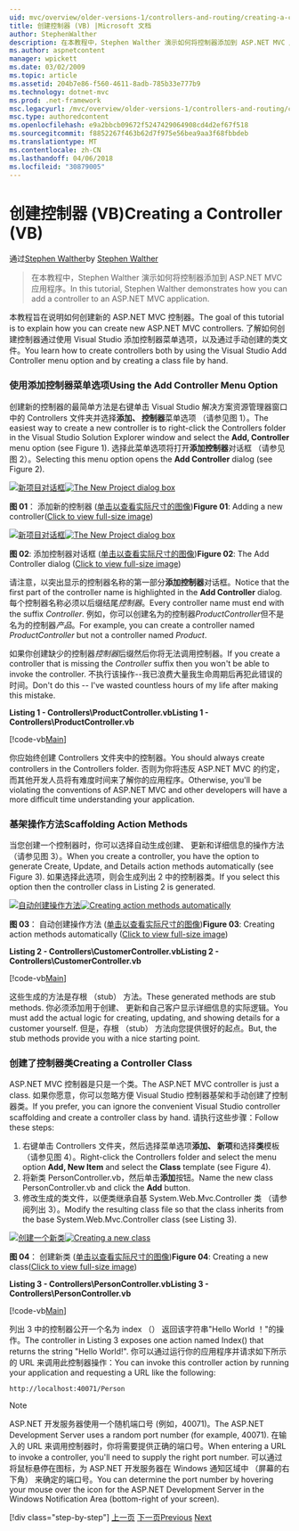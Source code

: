 ```yaml
---
uid: mvc/overview/older-versions-1/controllers-and-routing/creating-a-controller-vb
title: 创建控制器 (VB) |Microsoft 文档
author: StephenWalther
description: 在本教程中，Stephen Walther 演示如何将控制器添加到 ASP.NET MVC 应用程序。
ms.author: aspnetcontent
manager: wpickett
ms.date: 03/02/2009
ms.topic: article
ms.assetid: 204b7e86-f560-4611-8adb-785b33e777b9
ms.technology: dotnet-mvc
ms.prod: .net-framework
msc.legacyurl: /mvc/overview/older-versions-1/controllers-and-routing/creating-a-controller-vb
msc.type: authoredcontent
ms.openlocfilehash: e9a2bbcb09672f5247429064908cd4d2ef67f518
ms.sourcegitcommit: f8852267f463b62d7f975e56bea9aa3f68fbbdeb
ms.translationtype: MT
ms.contentlocale: zh-CN
ms.lasthandoff: 04/06/2018
ms.locfileid: "30879005"
---
```

<a name="creating-a-controller-vb"></a><span data-ttu-id="e4725-103">创建控制器 (VB)</span><span class="sxs-lookup"><span data-stu-id="e4725-103">Creating a Controller (VB)</span></span>
====================
<span data-ttu-id="e4725-104">通过[Stephen Walther](https://github.com/StephenWalther)</span><span class="sxs-lookup"><span data-stu-id="e4725-104">by [Stephen Walther](https://github.com/StephenWalther)</span></span>

> <span data-ttu-id="e4725-105">在本教程中，Stephen Walther 演示如何将控制器添加到 ASP.NET MVC 应用程序。</span><span class="sxs-lookup"><span data-stu-id="e4725-105">In this tutorial, Stephen Walther demonstrates how you can add a controller to an ASP.NET MVC application.</span></span>


<span data-ttu-id="e4725-106">本教程旨在说明如何创建新的 ASP.NET MVC 控制器。</span><span class="sxs-lookup"><span data-stu-id="e4725-106">The goal of this tutorial is to explain how you can create new ASP.NET MVC controllers.</span></span> <span data-ttu-id="e4725-107">了解如何创建控制器通过使用 Visual Studio 添加控制器菜单选项，以及通过手动创建的类文件。</span><span class="sxs-lookup"><span data-stu-id="e4725-107">You learn how to create controllers both by using the Visual Studio Add Controller menu option and by creating a class file by hand.</span></span>

### <a name="using-the-add-controller-menu-option"></a><span data-ttu-id="e4725-108">使用添加控制器菜单选项</span><span class="sxs-lookup"><span data-stu-id="e4725-108">Using the Add Controller Menu Option</span></span>

<span data-ttu-id="e4725-109">创建新的控制器的最简单方法是右键单击 Visual Studio 解决方案资源管理器窗口中的 Controllers 文件夹并选择**添加、 控制器**菜单选项 （请参见图 1）。</span><span class="sxs-lookup"><span data-stu-id="e4725-109">The easiest way to create a new controller is to right-click the Controllers folder in the Visual Studio Solution Explorer window and select the **Add, Controller** menu option (see Figure 1).</span></span> <span data-ttu-id="e4725-110">选择此菜单选项将打开**添加控制器**对话框 （请参见图 2）。</span><span class="sxs-lookup"><span data-stu-id="e4725-110">Selecting this menu option opens the **Add Controller** dialog (see Figure 2).</span></span>


<span data-ttu-id="e4725-111">[![新项目对话框](creating-a-controller-vb/_static/image1.jpg)](creating-a-controller-vb/_static/image1.png)</span><span class="sxs-lookup"><span data-stu-id="e4725-111">[![The New Project dialog box](creating-a-controller-vb/_static/image1.jpg)](creating-a-controller-vb/_static/image1.png)</span></span>

<span data-ttu-id="e4725-112">**图 01**： 添加新的控制器 ([单击以查看实际尺寸的图像](creating-a-controller-vb/_static/image2.png))</span><span class="sxs-lookup"><span data-stu-id="e4725-112">**Figure 01**: Adding a new controller([Click to view full-size image](creating-a-controller-vb/_static/image2.png))</span></span>


<span data-ttu-id="e4725-113">[![新项目对话框](creating-a-controller-vb/_static/image2.jpg)](creating-a-controller-vb/_static/image3.png)</span><span class="sxs-lookup"><span data-stu-id="e4725-113">[![The New Project dialog box](creating-a-controller-vb/_static/image2.jpg)](creating-a-controller-vb/_static/image3.png)</span></span>

<span data-ttu-id="e4725-114">**图 02**: 添加控制器对话框 ([单击以查看实际尺寸的图像](creating-a-controller-vb/_static/image4.png))</span><span class="sxs-lookup"><span data-stu-id="e4725-114">**Figure 02**: The Add Controller dialog ([Click to view full-size image](creating-a-controller-vb/_static/image4.png))</span></span>


<span data-ttu-id="e4725-115">请注意，以突出显示的控制器名称的第一部分**添加控制器**对话框。</span><span class="sxs-lookup"><span data-stu-id="e4725-115">Notice that the first part of the controller name is highlighted in the **Add Controller** dialog.</span></span> <span data-ttu-id="e4725-116">每个控制器名称必须以后缀结尾*控制器*。</span><span class="sxs-lookup"><span data-stu-id="e4725-116">Every controller name must end with the suffix *Controller*.</span></span> <span data-ttu-id="e4725-117">例如，你可以创建名为的控制器*ProductController*但不是名为的控制器*产品*。</span><span class="sxs-lookup"><span data-stu-id="e4725-117">For example, you can create a controller named *ProductController* but not a controller named *Product*.</span></span>


<span data-ttu-id="e4725-118">如果你创建缺少的控制器*控制器*后缀然后你将无法调用控制器。</span><span class="sxs-lookup"><span data-stu-id="e4725-118">If you create a controller that is missing the *Controller* suffix then you won't be able to invoke the controller.</span></span> <span data-ttu-id="e4725-119">不执行该操作--我已浪费大量我生命周期后再犯此错误的时间。</span><span class="sxs-lookup"><span data-stu-id="e4725-119">Don't do this -- I've wasted countless hours of my life after making this mistake.</span></span>


<span data-ttu-id="e4725-120">**Listing 1 - Controllers\ProductController.vb**</span><span class="sxs-lookup"><span data-stu-id="e4725-120">**Listing 1 - Controllers\ProductController.vb**</span></span>

[!code-vb[Main](creating-a-controller-vb/samples/sample1.vb)]

<span data-ttu-id="e4725-121">你应始终创建 Controllers 文件夹中的控制器。</span><span class="sxs-lookup"><span data-stu-id="e4725-121">You should always create controllers in the Controllers folder.</span></span> <span data-ttu-id="e4725-122">否则为你将违反 ASP.NET MVC 的约定，而其他开发人员将有难度时间来了解你的应用程序。</span><span class="sxs-lookup"><span data-stu-id="e4725-122">Otherwise, you'll be violating the conventions of ASP.NET MVC and other developers will have a more difficult time understanding your application.</span></span>

### <a name="scaffolding-action-methods"></a><span data-ttu-id="e4725-123">基架操作方法</span><span class="sxs-lookup"><span data-stu-id="e4725-123">Scaffolding Action Methods</span></span>

<span data-ttu-id="e4725-124">当您创建一个控制器时，你可以选择自动生成创建、 更新和详细信息的操作方法 （请参见图 3）。</span><span class="sxs-lookup"><span data-stu-id="e4725-124">When you create a controller, you have the option to generate Create, Update, and Details action methods automatically (see Figure 3).</span></span> <span data-ttu-id="e4725-125">如果选择此选项，则会生成列出 2 中的控制器类。</span><span class="sxs-lookup"><span data-stu-id="e4725-125">If you select this option then the controller class in Listing 2 is generated.</span></span>


<span data-ttu-id="e4725-126">[![自动创建操作方法](creating-a-controller-vb/_static/image3.jpg)](creating-a-controller-vb/_static/image5.png)</span><span class="sxs-lookup"><span data-stu-id="e4725-126">[![Creating action methods automatically](creating-a-controller-vb/_static/image3.jpg)](creating-a-controller-vb/_static/image5.png)</span></span>

<span data-ttu-id="e4725-127">**图 03**： 自动创建操作方法 ([单击以查看实际尺寸的图像](creating-a-controller-vb/_static/image6.png))</span><span class="sxs-lookup"><span data-stu-id="e4725-127">**Figure 03**: Creating action methods automatically ([Click to view full-size image](creating-a-controller-vb/_static/image6.png))</span></span>


<span data-ttu-id="e4725-128">**Listing 2 - Controllers\CustomerController.vb**</span><span class="sxs-lookup"><span data-stu-id="e4725-128">**Listing 2 - Controllers\CustomerController.vb**</span></span>

[!code-vb[Main](creating-a-controller-vb/samples/sample2.vb)]

<span data-ttu-id="e4725-129">这些生成的方法是存根 （stub） 方法。</span><span class="sxs-lookup"><span data-stu-id="e4725-129">These generated methods are stub methods.</span></span> <span data-ttu-id="e4725-130">你必须添加用于创建、 更新和自己客户显示详细信息的实际逻辑。</span><span class="sxs-lookup"><span data-stu-id="e4725-130">You must add the actual logic for creating, updating, and showing details for a customer yourself.</span></span> <span data-ttu-id="e4725-131">但是，存根 （stub） 方法向您提供很好的起点。</span><span class="sxs-lookup"><span data-stu-id="e4725-131">But, the stub methods provide you with a nice starting point.</span></span>

### <a name="creating-a-controller-class"></a><span data-ttu-id="e4725-132">创建了控制器类</span><span class="sxs-lookup"><span data-stu-id="e4725-132">Creating a Controller Class</span></span>

<span data-ttu-id="e4725-133">ASP.NET MVC 控制器是只是一个类。</span><span class="sxs-lookup"><span data-stu-id="e4725-133">The ASP.NET MVC controller is just a class.</span></span> <span data-ttu-id="e4725-134">如果你愿意，你可以忽略方便 Visual Studio 控制器基架和手动创建了控制器类。</span><span class="sxs-lookup"><span data-stu-id="e4725-134">If you prefer, you can ignore the convenient Visual Studio controller scaffolding and create a controller class by hand.</span></span> <span data-ttu-id="e4725-135">请执行这些步骤：</span><span class="sxs-lookup"><span data-stu-id="e4725-135">Follow these steps:</span></span>

1. <span data-ttu-id="e4725-136">右键单击 Controllers 文件夹，然后选择菜单选项**添加、 新项**和选择**类**模板 （请参见图 4）。</span><span class="sxs-lookup"><span data-stu-id="e4725-136">Right-click the Controllers folder and select the menu option **Add, New Item** and select the **Class** template (see Figure 4).</span></span>
2. <span data-ttu-id="e4725-137">将新类 PersonController.vb，然后单击**添加**按钮。</span><span class="sxs-lookup"><span data-stu-id="e4725-137">Name the new class PersonController.vb and click the **Add** button.</span></span>
3. <span data-ttu-id="e4725-138">修改生成的类文件，以便类继承自基 System.Web.Mvc.Controller 类 （请参阅列出 3）。</span><span class="sxs-lookup"><span data-stu-id="e4725-138">Modify the resulting class file so that the class inherits from the base System.Web.Mvc.Controller class (see Listing 3).</span></span>


<span data-ttu-id="e4725-139">[![创建一个新类](creating-a-controller-vb/_static/image4.jpg)](creating-a-controller-vb/_static/image7.png)</span><span class="sxs-lookup"><span data-stu-id="e4725-139">[![Creating a new class](creating-a-controller-vb/_static/image4.jpg)](creating-a-controller-vb/_static/image7.png)</span></span>

<span data-ttu-id="e4725-140">**图 04**： 创建新类 ([单击以查看实际尺寸的图像](creating-a-controller-vb/_static/image8.png))</span><span class="sxs-lookup"><span data-stu-id="e4725-140">**Figure 04**: Creating a new class([Click to view full-size image](creating-a-controller-vb/_static/image8.png))</span></span>


<span data-ttu-id="e4725-141">**Listing 3 - Controllers\PersonController.vb**</span><span class="sxs-lookup"><span data-stu-id="e4725-141">**Listing 3 - Controllers\PersonController.vb**</span></span>

[!code-vb[Main](creating-a-controller-vb/samples/sample3.vb)]

<span data-ttu-id="e4725-142">列出 3 中的控制器公开一个名为 index （） 返回该字符串"Hello World ！"的操作。</span><span class="sxs-lookup"><span data-stu-id="e4725-142">The controller in Listing 3 exposes one action named Index() that returns the string "Hello World!".</span></span> <span data-ttu-id="e4725-143">你可以通过运行你的应用程序并请求如下所示的 URL 来调用此控制器操作：</span><span class="sxs-lookup"><span data-stu-id="e4725-143">You can invoke this controller action by running your application and requesting a URL like the following:</span></span>

`http://localhost:40071/Person`

> [!NOTE]
> 
> <span data-ttu-id="e4725-144">ASP.NET 开发服务器使用一个随机端口号 (例如，40071)。</span><span class="sxs-lookup"><span data-stu-id="e4725-144">The ASP.NET Development Server uses a random port number (for example, 40071).</span></span> <span data-ttu-id="e4725-145">在输入的 URL 来调用控制器时，你将需要提供正确的端口号。</span><span class="sxs-lookup"><span data-stu-id="e4725-145">When entering a URL to invoke a controller, you'll need to supply the right port number.</span></span> <span data-ttu-id="e4725-146">可以通过将鼠标悬停在图标，为 ASP.NET 开发服务器在 Windows 通知区域中 （屏幕的右下角） 来确定的端口号。</span><span class="sxs-lookup"><span data-stu-id="e4725-146">You can determine the port number by hovering your mouse over the icon for the ASP.NET Development Server in the Windows Notification Area (bottom-right of your screen).</span></span>
> 
> [!div class="step-by-step"]
> <span data-ttu-id="e4725-147">[上一页](adding-dynamic-content-to-a-cached-page-vb.md)
> [下一页](creating-an-action-vb.md)</span><span class="sxs-lookup"><span data-stu-id="e4725-147">[Previous](adding-dynamic-content-to-a-cached-page-vb.md)
[Next](creating-an-action-vb.md)</span></span>
